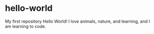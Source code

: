 # hello-world
My first repository
Hello World!  I love animals, nature, and learning, and I am learning to code.
